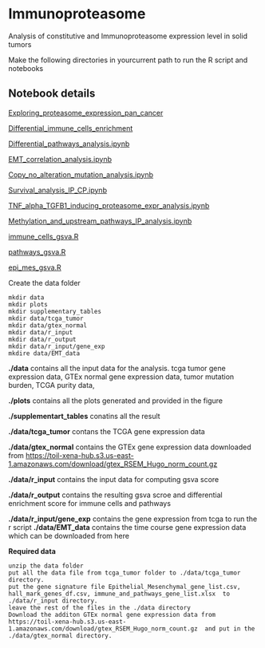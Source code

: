 # Immunoproteasome
Analysis of constitutive and Immunoproteasome expression level in solid tumors

Make the following directories in yourcurrent path to run the R script and notebooks
## Notebook details

[Exploring_proteasome_expression_pan_cancer](https://github.com/Rahulncbs/Immunoproteasome/blob/main/Exploring_proteasome_expression_pan_cancer.ipynb)

[Differential_immune_cells_enrichment](https://github.com/Rahulncbs/Immunoproteasome/blob/main/Differential_immune_cells_enrichment.ipynb)

[Differential_pathways_analysis.ipynb](https://github.com/Rahulncbs/Immunoproteasome/blob/main/Differential_pathways_analysis.ipynb)

[EMT_correlation_analysis.ipynb](https://github.com/Rahulncbs/Immunoproteasome/blob/main/EMT_correlation_analysis.ipynb)

[Copy_no_alteration_mutation_analysis.ipynb](https://github.com/Rahulncbs/Immunoproteasome/blob/main/Copy_no_alteration_mutation_analysis.ipynb)

[Survival_analysis_IP_CP.ipynb](https://github.com/Rahulncbs/Immunoproteasome/blob/main/Survival_analysis_IP_CP.ipynb)

[TNF_alpha_TGFB1_inducing_proteasome_expr_analysis.ipynb](https://github.com/Rahulncbs/Immunoproteasome/blob/main/TNF_alpha_TGFB1_inducing_proteasome_expr_analysis.ipynb)

[Methylation_and_upstream_pathways_IP_analysis.ipynb](https://github.com/Rahulncbs/Immunoproteasome/blob/main/Methylation_and_upstream_pathways_IP_analysis.ipynb)

[immune_cells_gsva.R](https://github.com/Rahulncbs/Immunoproteasome/blob/main/immune_cells_gsva.R)

[pathways_gsva.R](https://github.com/Rahulncbs/Immunoproteasome/blob/main/pathways_gsva.R)

[epi_mes_gsva.R](https://github.com/Rahulncbs/Immunoproteasome/blob/main/epi_mes_gsva.R)

Create the data folder
```
mkdir data
mkdir plots
mkdir supplementary_tables
mkdir data/tcga_tumor
mkdir data/gtex_normal
mkdir data/r_input
mkdir data/r_output
mkdir data/r_input/gene_exp
mkdire data/EMT_data
```


**./data** contains all the input data for the analysis. tcga tumor gene expression data, GTEx normal gene expression data, tumor mutation burden, TCGA purity data,

**./plots** contains all the plots generated and provided in the figure

**./supplementart_tables** conatins all the result

**./data/tcga_tumor** contans the TCGA gene expression data

**./data/gtex_normal** contains the GTEx gene expression data downloaded from https://toil-xena-hub.s3.us-east-1.amazonaws.com/download/gtex_RSEM_Hugo_norm_count.gz 

**./data/r_input** contains the input data for computing gsva score

**./data/r_output** contains the resulting gsva scroe and differential enrichment score for immune cells and pathways

**./data/r_input/gene_exp** contains the gene expression from tcga to run the r script
**./data/EMT_data** contains the time course gene expression data which can be downloaded from here




**Required data** 
```
unzip the data folder 
put all the data file from tcga_tumor folder to ./data/tcga_tumor directory.
put the gene signature file Epithelial_Mesenchymal_gene_list.csv, hall_mark_genes_df.csv, immune_and_pathways_gene_list.xlsx  to ./data/r_input directory.
leave the rest of the files in the ./data directory
Download the additon GTEx normal gene expression data from  https://toil-xena-hub.s3.us-east-1.amazonaws.com/download/gtex_RSEM_Hugo_norm_count.gz  and put in the ./data/gtex_normal directory.
```


